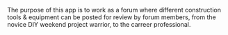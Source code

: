 The purpose of this app is to work as a forum where different construction tools & equipment can be posted for review by forum members, from the novice DIY weekend project warrior, to the carreer professional. 